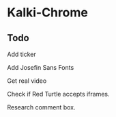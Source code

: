 # Kalki-Chrome

## Todo

Add ticker

Add Josefin Sans Fonts

Get real video

Check if Red Turtle accepts iframes.

Research comment box. 

